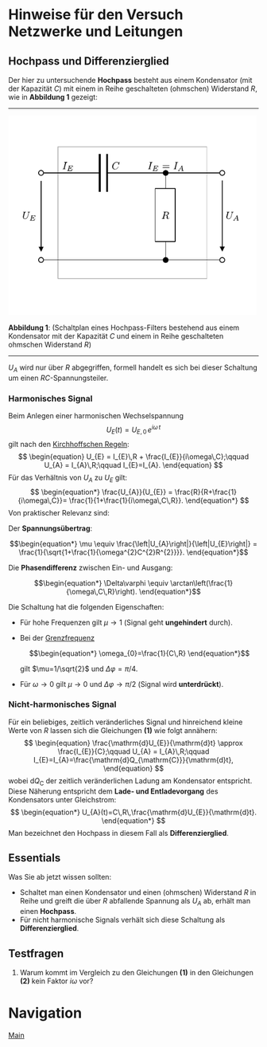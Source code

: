 # Hinweise für den Versuch Netzwerke und Leitungen

## Hochpass und Differenzierglied

Der hier zu untersuchende **Hochpass** besteht aus einem Kondensator (mit der Kapazität $C$) mit einem in Reihe geschalteten (ohmschen) Widerstand $R$, wie in **Abbildung 1** gezeigt:

---

<img src="../figures/Hochpass.png" width="500" style="zoom:100%;" />

**Abbildung 1**: (Schaltplan eines Hochpass-Filters bestehend aus einem Kondensator mit der Kapazität $C$ und einem in Reihe geschalteten ohmschen Widerstand $R$)

---

$U_{A}$ wird nur über $R$ abgegriffen, formell handelt es sich bei dieser Schaltung um einen $RC$-Spannungsteiler. 

### Harmonisches Signal

Beim Anlegen einer harmonischen Wechselspannung  
$$
\begin{equation*}
U_{E}(t) = U_{E,0}\,e^{i\omega\,t}
\end{equation*}
$$
gilt nach den [Kirchhoffschen Regeln](https://de.wikipedia.org/wiki/Kirchhoffsche_Regeln):
$$
\begin{equation}
U_{E} = I_{E}\,R + \frac{I_{E}}{i\omega\,C};\qquad 
U_{A} = I_{A}\,R;\qquad I_{E}=I_{A}.
\end{equation}
$$
Für das Verhältnis von $U_{A}$ zu $U_{E}$ gilt:
$$
\begin{equation*}
\frac{U_{A}}{U_{E}} = \frac{R}{R+\frac{1}{i\omega\,C}}= \frac{1}{1+\frac{1}{i\omega\,C\,R}}.
\end{equation*}
$$
Von praktischer Relevanz sind:

Der **Spannungsübertrag**:
```math
\begin{equation*}
\mu \equiv \frac{\left|U_{A}\right|}{\left|U_{E}\right|} = \frac{1}{\sqrt{1+\frac{1}{\omega^{2}C^{2}R^{2}}}}.
\end{equation*}
```

Die **Phasendifferenz** zwischen Ein- und Ausgang:
```math
\begin{equation*}
\Delta\varphi \equiv \arctan\left(\frac{1}{\omega\,C\,R}\right).
\end{equation*}
```

Die Schaltung hat die folgenden Eigenschaften:

- Für hohe Frequenzen gilt $\mu\to 1$ (Signal geht **ungehindert** durch).

- Bei der [Grenzfrequenz](https://de.wikipedia.org/wiki/Grenzfrequenz)

  ```math
  \begin{equation*}
  \omega_{0}=\frac{1}{C\,R}
  \end{equation*}
  ```

  gilt $\mu=1/\sqrt{2}$ und $\Delta\varphi=\pi/4$. 

- Für $\omega\to0$ gilt $\mu\to 0$ und $\Delta\varphi\to\pi/2$ (Signal wird **unterdrückt**). 

### Nicht-harmonisches Signal

Für ein beliebiges, zeitlich veränderliches Signal und hinreichend kleine Werte von $R$ lassen sich die Gleichungen **(1)** wie folgt annähern:
$$
\begin{equation}
\frac{\mathrm{d}U_{E}}{\mathrm{d}t} \approx \frac{I_{E}}{C};\qquad U_{A} = I_{A}\,R;\qquad I_{E}=I_{A}=\frac{\mathrm{d}Q_{\mathrm{C}}}{\mathrm{d}t},
\end{equation}
$$
wobei $\mathrm{d}Q_{\mathrm{C}}$ der zeitlich veränderlichen Ladung am Kondensator entspricht. Diese Näherung entspricht dem **Lade- und Entladevorgang** des Kondensators unter Gleichstrom:
$$
\begin{equation*}
U_{A}(t)=C\,R\,\frac{\mathrm{d}U_{E}}{\mathrm{d}t}.
\end{equation*}
$$
Man bezeichnet den Hochpass in diesem Fall als **Differenzierglied**.

## Essentials

Was Sie ab jetzt wissen sollten:

- Schaltet man einen Kondensator und einen (ohmschen) Widerstand $R$ in Reihe und greift die über $R$ abfallende Spannung als $U_{A}$ ab, erhält man einen **Hochpass**.
- Für nicht harmonische Signals verhält sich diese Schaltung als **Differenzierglied**.

## Testfragen

1. Warum kommt im Vergleich zu den Gleichungen **(1)** in den Gleichungen **(2)** kein Faktor $i\omega$ vor?  

# Navigation

[Main](https://gitlab.kit.edu/kit/etp-lehre/p1-praktikum/students/-/tree/main/Vierpole_und_Leitungen)
